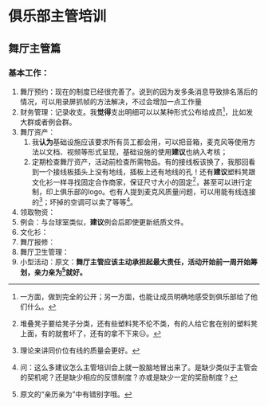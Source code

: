 # 俱乐部主管培训

## 舞厅主管篇

### 基本工作：

1. 舞厅预约：现在的制度已经很完善了。说到的因为发多条消息导致排名落后的情况，可以用录屏抓帧的方法解决，不过会增加一点工作量
1. 财务管理：记录收支。我**觉得**支出明细可以以某种形式公布给成员[^1]，比如发大群或者例会群。
1. 舞厅资产：
   1. 我**认为**基础设施应该要求所有员工都会用，可以把音箱，麦克风等使用方法以文档、视频等形式呈现，基础设施的使用**建议**也纳入考核；
   1. 定期检查舞厅资产，活动前检查所需物品。有的接线板该换了，我那回看到一个接线板插头上没有地线，插板上还有地线的孔！还有**建议**塑料凳跟文化衫一样寻找固定合作商家，保证尺寸大小的固定[^2]，甚至可以进行定制，印上俱乐部的logo。也有人提到麦克风质量问题，可以用能有线连接的[^3]；坏掉的空调可以卖了等等[^4]。
1. 领取物资：
1. 例会：与台球室类似，**建议**例会后即使更新纸质文件。
1. 文化衫：
1. 舞厅报修：
1. 舞厅卫生管理：                                                                                                                                                                                                                                                                                                                                                                                                                                                                                                                                                                                                                                                                                                                                                                                                                                                                                                                                                                                                                                                                                                                                                                                                                                                                                                                                                                                                                                                                                                                                                                                                                                                                                                                                                                                                                                                                                                                                                                                                                                                                                                                                                                                                                                                                                                                                                                                                                                                                                                                                                                                                                                                                                                                                                                                                                                                                                                                                                                                                                                                                 
1. 小型活动：原文：**舞厅主管应该主动承担起最大责任，活动开始前一周开始筹划，亲力亲为[^5]就好。**

[^1]:一方面，做到完全的公开；另一方面，也能让成员明确地感受到俱乐部给了他们什么。
[^2]:堆叠凳子要给凳子分类，还有些塑料凳不伦不类，有的人给它套在别的塑料凳上面，有的就套坏了，还有的拿不下来😑。
[^3]:理论来讲同价位有线的质量会更好。

[^4]:问：这么多建议怎么主管培训会上就一股脑地冒出来了。是缺少类似于主管会的契机呢？还是缺少相应的反馈制度？亦或是缺少一定的奖励制度？

[^5]:原文的“亲历亲为”中有错别字哦。
